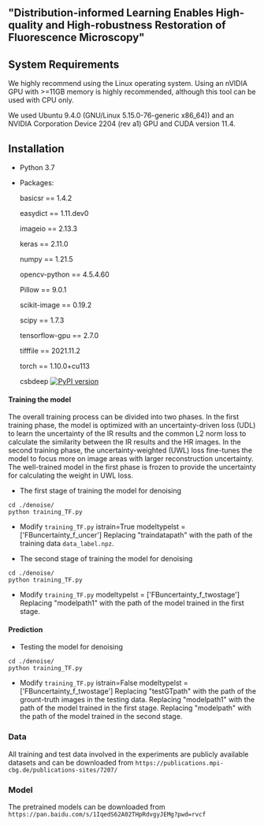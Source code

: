 ## "Distribution-informed Learning Enables High-quality and High-robustness Restoration of Fluorescence Microscopy"

## System Requirements

We highly recommend using the Linux operating system. Using an nVIDIA GPU with >=11GB memory is highly recommended, although this tool can be used with CPU only.

We used Ubuntu 9.4.0 (GNU/Linux 5.15.0-76-generic x86_64)) and an NVIDIA Corporation Device 2204 (rev a1) GPU and CUDA version 11.4.


## Installation
* Python 3.7
* Packages:
  
  basicsr          ==          1.4.2

  easydict         ==          1.11.dev0

  imageio          ==          2.13.3

  keras            ==          2.11.0

  numpy            ==          1.21.5

  opencv-python    ==          4.5.4.60

  Pillow           ==          9.0.1

  scikit-image     ==          0.19.2

  scipy            ==          1.7.3

  tensorflow-gpu   ==          2.7.0

  tifffile         ==          2021.11.2

  torch            ==          1.10.0+cu113
  
  csbdeep [![PyPI version](https://badge.fury.io/py/csbdeep.svg)](https://pypi.org/project/csbdeep)


#### Training the model

  The overall training process can be divided into two phases. In the first training phase, the model is optimized with an uncertainty-driven loss (UDL) to learn the uncertainty of the IR results and the common L2 norm loss to calculate the similarity between the IR results and the HR images. In the second training phase, the uncertainty-weighted (UWL) loss fine-tunes the model to focus more on image areas with larger reconstruction uncertainty. The well-trained model in the first phase is frozen to provide the uncertainty for calculating the weight in UWL loss.

- The first stage of training the model for denoising

```
cd ./denoise/
python training_TF.py
```
* Modify `training_TF.py` 
  istrain=True
  modeltypelst = ['FBuncertainty_f_uncer']
Replacing "traindatapath" with the path of the training data `data_label.npz`.

- The second stage of training the model for denoising

```
cd ./denoise/
python training_TF.py
```
* Modify `training_TF.py` 
  modeltypelst = ['FBuncertainty_f_twostage']
Replacing "modelpath1" with the path of the model trained in the first stage. 


#### Prediction

- Testing the model for denoising

```
cd ./denoise/
python training_TF.py
```
* Modify `training_TF.py` 
  istrain=False
  modeltypelst = ['FBuncertainty_f_twostage']
Replacing "testGTpath" with the path of the grount-truth images in the testing data.
Replacing "modelpath1" with the path of the model trained in the first stage. 
Replacing "modelpath" with the path of the model trained in the second stage.


### Data
All training and test data involved in the experiments are publicly available datasets and can be downloaded from `https://publications.mpi-cbg.de/publications-sites/7207/`

### Model
The pretrained models can be downloaded from `https://pan.baidu.com/s/1IqedS62A02THpRdvgyJEMg?pwd=rvcf`
